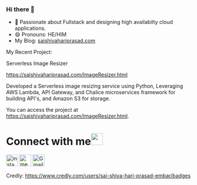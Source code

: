 ### Hi there 👋


- 🌱 Passionate about Fullstack and designing high availabilty cloud applications.
- 😄 Pronouns: HE/HIM 
- My Blog: [saishivahariprasad.com](http://saishivahariprasad.com/)


My Recent Project:

Serverless Image Resizer

https://saishivahariprasad.com/ImageResizer.html


Developed a Serverless image resizing service using Python, Leveraging AWS Lambda, API Gateway, and Chalice microservices framework for building API's, and Amazon S3 for storage.

You can access the project at https://saishivahariprasad.com/ImageResizer.html. 




# Connect with me<img src="https://user-images.githubusercontent.com/19888725/229409722-3a49d98a-0d3c-44b8-b547-c153b466e1d9.gif" height="32px">
[<img src="https://user-images.githubusercontent.com/19888725/229409011-d31b539f-9beb-4b5c-83e1-7828be787262.svg" alt="instagram logo" width="32">](https://www.instagram.com/s_s_harii/)
[<img src="https://user-images.githubusercontent.com/19888725/229409074-3731e5f2-d5d8-4336-b787-b64d34c179cf.png" alt="medium logo" width="32">](https://medium.com/@esshariprasad) 
[<img src="https://user-images.githubusercontent.com/19888725/229409014-40fa7e04-edc8-4f30-9623-4f8de26e9a95.svg" alt="Gmail logo" height="32">](mailto:esshariprasad@gmail.com)

Credly: https://www.credly.com/users/sai-shiva-hari-prasad-embar/badges

